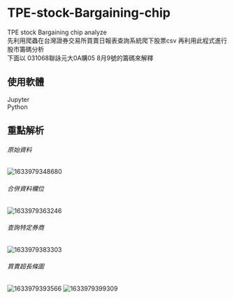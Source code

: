 # TPE-stock-Bargaining-chip
TPE stock  Bargaining chip analyze  
先利用爬蟲在台灣證券交易所買賣日報表查詢系統爬下股票csv 再利用此程式進行股市籌碼分析  
下面以 031068聯詠元大0A購05 8月9號的籌碼來解釋
## 使用軟體
Jupyter  
Python  
## 重點解析
###### 原始資料
![1633979348680](https://user-images.githubusercontent.com/63222978/136843838-ba7e5c42-2ef2-492a-b7bb-095087ea8df7.jpg)

###### 合併資料欄位
![1633979363246](https://user-images.githubusercontent.com/63222978/136843851-18aefd7c-ad5c-414d-b8b5-7d4ca453a3a1.jpg)
###### 查詢特定券商
![1633979383303](https://user-images.githubusercontent.com/63222978/136843882-352326ca-0b77-4c91-8256-90022881c7f8.jpg)
###### 買賣超長條圖
![1633979393566](https://user-images.githubusercontent.com/63222978/136843945-a735e382-f72b-48ab-a8e8-2fd162e08a02.jpg)
![1633979399309](https://user-images.githubusercontent.com/63222978/136843952-d9344c6f-555b-46a8-9734-193e69c97b6c.jpg)

